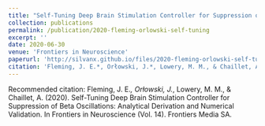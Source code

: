 ```yaml
---
title: "Self-Tuning Deep Brain Stimulation Controller for Suppression of Beta Oscillations: Analytical Derivation and Numerical Validation"
collection: publications
permalink: /publication/2020-fleming-orlowski-self-tuning
excerpt: ''
date: 2020-06-30
venue: 'Frontiers in Neuroscience'
paperurl: 'http://silvanx.github.io/files/2020-fleming-orlowski-self-tuning.pdf'
citation: 'Fleming, J. E.*, Orłowski, J.*, Lowery, M. M., & Chaillet, A. (2020). Self-Tuning Deep Brain Stimulation Controller for Suppression of Beta Oscillations: Analytical Derivation and Numerical Validation. In Frontiers in Neuroscience (Vol. 14). Frontiers Media SA.'
---
```


Recommended citation: Fleming, J. E.*, Orłowski, J.*, Lowery, M. M., & Chaillet, A. (2020). Self-Tuning Deep Brain Stimulation Controller for Suppression of Beta Oscillations: Analytical Derivation and Numerical Validation. In Frontiers in Neuroscience (Vol. 14). Frontiers Media SA.
